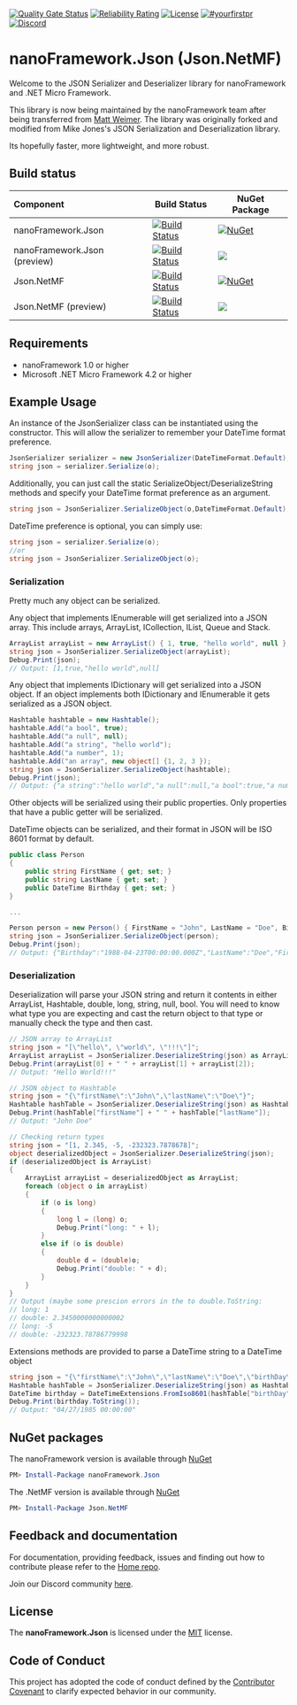 [![Quality Gate Status](https://sonarcloud.io/api/project_badges/measure?project=nanoframework_Json.NetMF&metric=alert_status)](https://sonarcloud.io/dashboard?id=nanoframework_Json.NetMF) [![Reliability Rating](https://sonarcloud.io/api/project_badges/measure?project=nanoframework_Json.NetMF&metric=reliability_rating)](https://sonarcloud.io/dashboard?id=nanoframework_Json.NetMF) [![License](https://img.shields.io/badge/License-MIT-blue.svg)](https://github.com/nanoframework/Json.NetMF/blob/master/LICENSE) [![#yourfirstpr](https://img.shields.io/badge/first--timers--only-friendly-blue.svg)](https://github.com/nanoframework/Home/blob/master/CONTRIBUTING.md) [![Discord](https://img.shields.io/discord/478725473862549535.svg?logo=discord&logoColor=white&label=Discord&color=7289DA)](https://discord.gg/gCyBu8T)

# nanoFramework.Json (Json.NetMF)

Welcome to the JSON Serializer and Deserializer library for nanoFramework and .NET Micro Framework.

This library is now being maintained by the nanoFramework team after being transferred from [Matt Weimer](https://github.com/mweimer).
The library was originally forked and modified from Mike Jones's JSON Serialization and Deserialization library.

Its hopefully faster, more lightweight, and more robust.

## Build status

| Component | Build Status | NuGet Package |
|:-|---|---|
| nanoFramework.Json | [![Build Status](https://dev.azure.com/nanoframework/json.NetMF/_apis/build/status/nanoframework.Json.NetMF?branchName=master)](https://dev.azure.com/nanoframework/json.NetMF/_build/latest?definitionId=40&branchName=master) | [![NuGet](https://img.shields.io/nuget/v/nanoFramework.Json.svg?label=NuGet&style=flat&logo=nuget)](https://www.nuget.org/packages/nanoFramework.Json/)  |
| nanoFramework.Json (preview) | [![Build Status](https://dev.azure.com/nanoframework/json.NetMF/_apis/build/status/nanoframework.Json.NetMF?branchName=develop)](https://dev.azure.com/nanoframework/json.NetMF/_build/latest?definitionId=40&branchName=develop) | [![](https://badgen.net/badge/NuGet/preview/D7B023?icon=https://simpleicons.now.sh/azuredevops/fff)](https://dev.azure.com/nanoframework/feed/_packaging?_a=package&feed=sandbox&package=nanoFramework.Json&protocolType=NuGet&view=overview) |
| Json.NetMF | [![Build Status](https://dev.azure.com/nanoframework/json.NetMF/_apis/build/status/nanoframework.Json.NetMF?branchName=master)](https://dev.azure.com/nanoframework/json.NetMF/_build/latest?definitionId=40&branchName=master) | [![NuGet](https://img.shields.io/nuget/v/Json.NetMF.svg?label=NuGet&style=flat&logo=nuget)](https://www.nuget.org/packages/Json.NetMF/)  |
| Json.NetMF (preview) | [![Build Status](https://dev.azure.com/nanoframework/json.NetMF/_apis/build/status/nanoframework.Json.NetMF?branchName=develop)](https://dev.azure.com/nanoframework/json.NetMF/_build/latest?definitionId=40&branchName=develop) | [![](https://badgen.net/badge/NuGet/preview/D7B023?icon=https://simpleicons.now.sh/azuredevops/fff)](https://dev.azure.com/nanoframework/feed/_packaging?_a=package&feed=sandbox&package=json.NetMF&protocolType=NuGet&view=overview) |

## Requirements

* nanoFramework 1.0 or higher
* Microsoft .NET Micro Framework 4.2 or higher

## Example Usage

An instance of the JsonSerializer class can be instantiated using the constructor. This will allow the serializer to remember your DateTime format preference.

```c#
JsonSerializer serializer = new JsonSerializer(DateTimeFormat.Default);
string json = serializer.Serialize(o);
```

Additionally, you can just call the static SerializeObject/DeserializeString methods and specify your DateTime format preference as an argument.

```c#
string json = JsonSerializer.SerializeObject(o,DateTimeFormat.Default);
```

DateTime preference is optional, you can simply use:

```c#
string json = serializer.Serialize(o);
//or
string json = JsonSerializer.SerializeObject(o);
```

### Serialization

Pretty much any object can be serialized.

Any object that implements IEnumerable will get serialized into a JSON array. This include arrays, ArrayList, ICollection, IList, Queue and Stack.

```c#
ArrayList arrayList = new ArrayList() { 1, true, "hello world", null };
string json = JsonSerializer.SerializeObject(arrayList);
Debug.Print(json);
// Output: [1,true,"hello world",null]
```

Any object that implements IDictionary will get serialized into a JSON object. If an object implements both IDictionary and IEnumerable it gets serialized as a JSON object.

```c#
Hashtable hashtable = new Hashtable();
hashtable.Add("a bool", true);
hashtable.Add("a null", null);
hashtable.Add("a string", "hello world");
hashtable.Add("a number", 1);
hashtable.Add("an array", new object[] {1, 2, 3 });
string json = JsonSerializer.SerializeObject(hashtable);
Debug.Print(json);
// Output: {"a string":"hello world","a null":null,"a bool":true,"a number":1,"an array":[1,2,3]}
 ```

Other objects will be serialized using their public properties. Only properties that have a public getter will be serialized.

DateTime objects can be serialized, and their format in JSON will be ISO 8601 format by default.

```c#
public class Person
{
    public string FirstName { get; set; }
    public string LastName { get; set; }
    public DateTime Birthday { get; set; }
}

...

Person person = new Person() { FirstName = "John", LastName = "Doe", Birthday = new DateTime(1988, 4, 23) };
string json = JsonSerializer.SerializeObject(person);
Debug.Print(json);
// Output: {"Birthday":"1988-04-23T00:00:00.000Z","LastName":"Doe","FirstName":"John"}
```

### Deserialization

Deserialization will parse your JSON string and return it contents in either ArrayList, Hashtable, double, long, string, null, bool. You will need to know what type you are expecting and cast the return object to that type or manually check the type and then cast.

```c#
// JSON array to ArrayList
string json = "[\"hello\", \"world\", \"!!!\"]";
ArrayList arrayList = JsonSerializer.DeserializeString(json) as ArrayList;
Debug.Print(arrayList[0] + " " + arrayList[1] + arrayList[2]);
// Output: "Hello World!!!"

// JSON object to Hashtable
string json = "{\"firstName\":\"John\",\"lastName\":\"Doe\"}";
Hashtable hashTable = JsonSerializer.DeserializeString(json) as Hashtable;
Debug.Print(hashTable["firstName"] + " " + hashTable["lastName"]);
// Output: "John Doe"

// Checking return types
string json = "[1, 2.345, -5, -232323.7878678]";
object deserializedObject = JsonSerializer.DeserializeString(json);
if (deserializedObject is ArrayList)
{
    ArrayList arrayList = deserializedObject as ArrayList;
    foreach (object o in arrayList)
    {
        if (o is long)
        {
            long l = (long) o;
            Debug.Print("long: " + l);
        }
        else if (o is double)
        {
            double d = (double)o;
            Debug.Print("double: " + d);
        }
    }
}
// Output (maybe some prescion errors in the to double.ToString:
// long: 1
// double: 2.3450000000000002
// long: -5
// double: -232323.78786779998
```

Extensions methods are provided to parse a DateTime string to a DateTime object

```c#
string json = "{\"firstName\":\"John\",\"lastName\":\"Doe\",\"birthDay\":\"1985-04-27T00:00:00.000Z\"}";
Hashtable hashTable = JsonSerializer.DeserializeString(json) as Hashtable;
DateTime birthday = DateTimeExtensions.FromIso8601(hashTable["birthDay"] as string);
Debug.Print(birthday.ToString());
// Output: "04/27/1985 00:00:00"
```

## NuGet packages

The nanoFramework version is available through [NuGet](http://www.nuget.org/packages/nanoFramework.Json/)

```powershell
PM> Install-Package nanoFramework.Json
```

The .NetMF version is available through [NuGet](http://www.nuget.org/packages/Json.NetMF/)

```powershell
PM> Install-Package Json.NetMF
```

## Feedback and documentation

For documentation, providing feedback, issues and finding out how to contribute please refer to the [Home repo](https://github.com/nanoframework/Home).

Join our Discord community [here](https://discord.gg/gCyBu8T).

## License

The **nanoFramework.Json** is licensed under the [MIT](LICENSE) license.

## Code of Conduct

This project has adopted the code of conduct defined by the [Contributor Covenant](http://contributor-covenant.org/)
to clarify expected behavior in our community.
